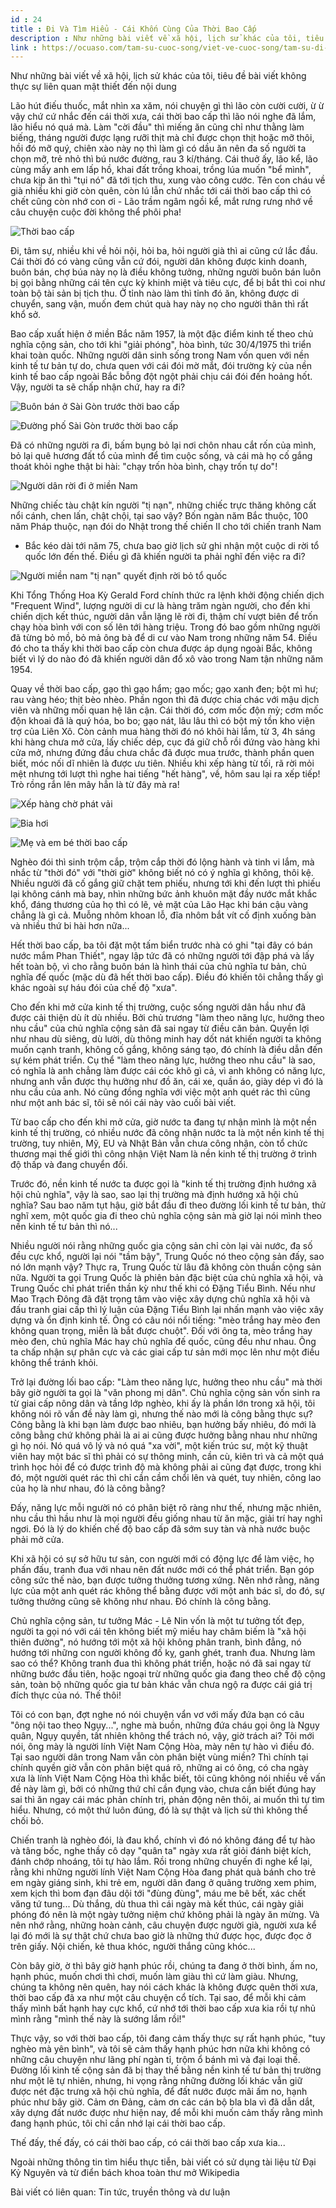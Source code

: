 ```yaml
---
id : 24
title : Đi Và Tìm Hiểu - Cái Khốn Cùng Của Thời Bao Cấp
description : Như những bài viết về xã hội, lịch sử khác của tôi, tiêu đề bài viết không thực sự liên quan mật thiết đến nội dung
link : https://ocuaso.com/tam-su-cuoc-song/viet-ve-cuoc-song/tam-su-di-va-tim-hieu-cai-khon-cung-cua-thoi-bao-cap.html
---
```


Như những bài viết về xã hội, lịch sử khác của tôi, tiêu đề bài viết không
thực sự liên quan mật thiết đến nội dung

Lão hút điếu thuốc, mắt nhìn xa xăm, nói chuyện gì thì lão còn cười cười,
ừ ừ vậy chứ cứ nhắc đến cái thời xưa, cái thời bao cấp thì lão nói nghe
đã lắm, lão hiểu nó quá mà. Làm "cời đầu" thì miếng ăn cũng chỉ như thằng
làm biếng, tháng người được lạng rưỡi thịt mà chỉ được chọn thịt hoặc mỡ
thôi, hồi đó mỡ quý, chiên xào này nọ thì làm gì có dầu ăn nên đa số người
ta chọn mỡ, trẻ nhỏ thì bú nước đường, rau 3 kí/tháng. Cái thuở ấy, lão
kể, lão cùng mấy anh em lấp hồ, khai đất trồng khoai, trồng lúa muốn "bể
mình", chưa kịp ăn thì "tụi nó" đã tới tịch thu, xung vào công cước. Tên
con cháu về già nhiều khi giờ còn quên, còn lú lẫn chứ nhắc tới cái thời
bao cấp thì có chết cũng còn nhớ con ơi - Lão trầm ngâm ngồi kể, mắt rưng
rưng nhớ về câu chuyện cuộc đời không thể phôi pha!

![Thời bao cấp](https://ocuaso.com/wp-content/uploads/2016/08/tam-su-di-va-tim-hieu-cai-khon-cung-cua-thoi-bao-cap-7.jpg)

Đi, tâm sự, nhiều khi về hỏi nội, hỏi ba, hỏi người già thì ai cũng cứ lắc
đầu. Cái thời đó có vàng cũng vẫn cứ đói, người dân không được kinh doanh,
buôn bán, chợ búa này nọ là điều không tưởng, những người buôn bán luôn
bị gọi bằng những cái tên cực kỳ khinh miệt và tiêu cực, để bị bắt thì coi
như toàn bộ tài sản bị tịch thu. Ở tỉnh nào làm thì tỉnh đó ăn, không được
di chuyển, sang vận, muốn đem chút quà hay này nọ cho người thân thì rất
khổ sở.

Bao cấp xuất hiện ở miền Bắc năm 1957, là một đặc điểm kinh tế theo chủ
nghĩa cộng sản, cho tới khi "giải phóng", hòa bình, tức 30/4/1975 thì triển
khai toàn quốc. Những người dân sinh sống trong Nam vốn quen với nền kinh
tế tư bản tự do, chưa quen với cái đói mờ mắt, đói trường kỳ của nền kinh
tế bao cấp ngoài Bắc bỗng đột ngột phải chịu cái đói đến hoảng hốt. Vậy,
người ta sẽ chấp nhận chứ, hay ra đi?

![Buôn bán ở Sài Gòn trước thời bao cấp](https://ocuaso.com/wp-content/uploads/2016/08/tam-su-di-va-tim-hieu-cai-khon-cung-cua-thoi-bao-cap-2.jpg)

![Đường phố Sài Gòn trước thời bao cấp](https://ocuaso.com/wp-content/uploads/2016/08/tasm-su-di-va-tim-hieu-cai-khon-cung-cua-thoi-bao-cap.jpg)

Đã có những người ra đi, bấm bụng bỏ lại nơi chôn nhau cắt rốn của mình,
bỏ lại quê hương đất tổ của mình để tìm cuộc sống, và cái mà họ cố gắng
thoát khỏi nghe thật bi hài: "chạy trốn hòa bình, chạy trốn tự do"!

![Người dân rời đi ở miền Nam](https://ocuaso.com/wp-content/uploads/2016/08/tam-su-di-va-tim-hieu-cai-khon-cung-cua-thoi-bao-cap-3.jpg)

Những chiếc tàu chật kín người "tị nạn", những chiếc trực thăng không cất
nổi cánh, chen lấn, chật chội, tại sao vậy? Bốn ngàn năm Bắc thuộc, 100
năm Pháp thuộc, nạn đói do Nhật trong thế chiến II cho tới chiến tranh Nam
- Bắc kéo dài tới năm 75, chưa bao giờ lịch sử ghi nhận một cuộc di rời
tổ quốc lớn đến thế. Điều gì đã khiến người ta phải nghĩ đến việc ra đi?

![Người miền nam "tị nạn" quyết định rời bỏ tổ quốc](https://ocuaso.com/wp-content/uploads/2016/08/tam-su-di-va-tim-hieu-cai-khon-cung-cua-thoi-bao-cap-8.jpg)

Khi Tổng Thống Hoa Kỳ Gerald Ford chính thức ra lệnh khởi động chiến dịch
"Frequent Wind", lượng người di cư là hàng trăm ngàn người, cho đến khi
chiến dịch kết thúc, người dân vẫn lặng lẽ rời đi, thậm chí vượt biên để
trốn chạy hòa bình với con số lên tới hàng triệu. Trong đó bao gồm những
người đã từng bỏ mồ, bỏ mả ông bà để di cư vào Nam trong những năm 54. Điều
đó cho ta thấy khi thời bao cấp còn chưa được áp dụng ngoài Bắc, không biết
vì lý do nào đó đã khiến người dân đổ xô vào trong Nam tận những năm 1954.

Quay về thời bao cấp, gạo thì gạo hẩm; gạo mốc; gạo xanh đen; bột mì hư;
rau vàng héo; thịt bèo nhèo. Phần ngon thì đã được chia chác với mậu dịch
viên và những mối quan hệ lân cận. Cái thời đó, cơm mốc độn mỳ; cơm mốc
độn khoai đã là quý hóa, bo bo; gạo nát, lâu lâu thì có bột mỳ tồn kho viện
trợ của Liên Xô. Còn cảnh mua hàng thời đó nó khôi hài lắm, từ 3, 4h sáng
khi hàng chưa mở cửa, lấy chiếc dép, cục đá giữ chỗ rồi đứng vào hàng khi
cửa mở, nhưng đứng đầu chưa chắc đã được mua trước, thành phần quen biết,
móc nối dĩ nhiên là được ưu tiên. Nhiều khi xếp hàng từ tối, rã rời mỏi
mệt nhưng tới lượt thì nghe hai tiếng "hết hàng", về, hôm sau lại ra xếp
tiếp! Trò rồng rắn lên mây hẳn là từ đây mà ra!

![Xếp hàng chờ phát vải](https://ocuaso.com/wp-content/uploads/2016/08/tam-su-di-va-tim-hieu-cai-khon-cung-cua-thoi-bao-cap-4.jpg)

![Bia hơi](https://ocuaso.com/wp-content/uploads/2016/08/tam-su-di-va-tim-hieu-cai-khon-cung-cua-thoi-bao-cap-6.jpg)

![Mẹ và em bé thời bao cấp](https://ocuaso.com/wp-content/uploads/2016/08/tam-su-di-va-tim-hieu-cai-khon-cung-cua-thoi-bao-cap-5.jpg)

Nghèo đói thì sinh trộm cắp, trộm cắp thời đó lộng hành và tinh vi lắm,
mà nhắc từ "thời đó" với "thời giờ" không biết nó có ý nghĩa gì không, thôi
kệ. Nhiều người đã cố gắng giữ chặt tem phiếu, nhưng tới khi đến lượt thì
phiếu lại không cánh mà bay, nhìn những bức ảnh khuôn mặt đầy nước mắt khắc
khổ, đáng thương của họ thì có lẽ, vẻ mặt của Lão Hạc khi bán cậu vàng chẳng
là gì cả. Muỗng nhôm khoan lỗ, đĩa nhôm bắt vít cố định xuống bàn và nhiều
thứ bi hài hơn nữa...

Hết thời bao cấp, ba tôi đặt một tấm biển trước nhà có ghi "tại đây có bán
nước mắm Phan Thiết", ngay lập tức đã có những người tới đập phá và lấy
hết toàn bộ, vì cho rằng buôn bán là hình thái của chủ nghĩa tư bản, chủ
nghĩa đế quốc (mặc dù đã hết thời bao cấp). Điều đó khiến tôi chẳng thấy
gì khác ngoài sự háu đói của chế độ "xưa".

Cho đến khi mở cửa kinh tế thị trường, cuộc sống người dân hầu như đã được
cải thiện dù ít dù nhiều. Bởi chủ trương "làm theo năng lực, hưởng theo
nhu cầu" của chủ nghĩa cộng sản đã sai ngay từ điều căn bản. Quyền lợi như
nhau dù siêng, dù lười, dù thông minh hay dốt nát khiến người ta không muốn
cạnh tranh, không cố gắng, không sáng tạo, đó chính là điều dẫn đến sự kém
phát triển. Cụ thể "làm theo năng lực, hưởng theo nhu cầu" là sao, có nghĩa
là anh chẳng làm được cái cóc khô gì cả, vì anh không có năng lực, nhưng
anh vẫn được thụ hưởng như đồ ăn, cái xe, quần áo, giày dép vì đó là nhu
cầu của anh. Nó cũng đồng nghĩa với việc một anh quét rác thì cũng như một
anh bác sĩ, tôi sẽ nói cái này vào cuối bài viết.

Từ bao cấp cho đến khi mở cửa, giờ nước ta đang tự nhận mình là một nền
kinh tế thị trường, có nhiều nước đã công nhận nước ta là một nền kinh tế
thị trường, tuy nhiên, Mỹ, EU và Nhật Bản vẫn chưa công nhận, còn tổ chức
thương mại thế giới thì công nhận Việt Nam là nền kinh tế thị trường ở trình
độ thấp và đang chuyển đổi.

Trước đó, nền kinh tế nước ta được gọi là "kinh tế thị trường định hướng
xã hội chủ nghĩa", vậy là sao, sao lại thị trường mà định hướng xã hội chủ
nghĩa? Sau bao năm tụt hậu, giờ bắt đầu đi theo đường lối kinh tế tư bản,
thử nghĩ xem, một quốc gia đi theo chủ nghĩa cộng sản mà giờ lại nói mình
theo nền kinh tế tư bản thì nó...

Nhiều người nói rằng những quốc gia cộng sản chỉ còn lại vài nước, đa số
đều cực khổ, người lại nói "tầm bậy", Trung Quốc nó theo cộng sản đấy, sao
nó lớn mạnh vậy? Thực ra, Trung Quốc từ lâu đã không còn thuần cộng sản
nữa. Người ta gọi Trung Quốc là phiên bản đặc biệt của chủ nghĩa xã hội,
và Trung Quốc chỉ phát triển thần kỳ như thế khi có Đặng Tiểu Bình. Nếu
như Mao Trạch Đông đã đặt trọng tâm vào việc xây dựng chủ nghĩa xã hội và
đấu tranh giai cấp thì lý luận của Đặng Tiểu Bình lại nhấn mạnh vào việc
xây dựng và ổn định kinh tế. Ông có câu nói nổi tiếng: "mèo trắng hay mèo
đen không quan trọng, miễn là bắt được chuột". Đối với ông ta, mèo trắng
hay mèo đen, chủ nghĩa Mác hay chủ nghĩa đế quốc, cũng đều như nhau. Ông
ta chấp nhận sự phân cực và các giai cấp tư sản mới mọc lên như một điều
không thể tránh khỏi.

Trở lại đường lối bao cấp: "Làm theo năng lực, hưởng theo nhu cầu" mà thời
bây giờ người ta gọi là "văn phong mị dân". Chủ nghĩa cộng sản vốn sinh
ra từ giai cấp nông dân và tầng lớp nghèo, khi ấy là phần lớn trong xã hội,
tôi không nói rõ vấn đề này làm gì, nhưng thế nào mới là công bằng thực
sự? Công bằng là khi bạn làm được bao nhiêu, bạn hưởng bấy nhiêu, đó mới
là công bằng chứ không phải là ai ai cũng được hưởng bằng nhau như những
gì họ nói. Nó quá vô lý và nó quá "xa vời", một kiến trúc sư, một kỹ thuật
viên hay một bác sĩ thì phải có sự thông minh, cần cù, kiên trì và cả một
quá trình học hỏi để có được trình độ mà không phải ai cũng đạt được, trong
khi đó, một người quét rác thì chỉ cần cầm chổi lên và quét, tuy nhiên,
công lao của họ là như nhau, đó là công bằng?

Đấy, năng lực mỗi người nó có phân biệt rõ ràng như thế, nhưng mặc nhiên,
nhu cầu thì hầu như là mọi người đều giống nhau từ ăn mặc, giải trí hay
nghỉ ngơi. Đó là lý do khiến chế độ bao cấp đã sớm suy tàn và nhà nước buộc
phải mở cửa.

Khi xã hội có sự sở hữu tư sản, con người mới có động lực để làm việc, họ
phấn đấu, tranh đua với nhau nên đất nước mới có thể phát triển. Bạn góp
công sức thế nào, bạn được tưởng thưởng tương xứng. Nên nhớ rằng, năng lực
của một anh quét rác không thể bằng được với một anh bác sĩ, do đó, sự tưởng
thưởng cũng sẽ không như nhau. Đó chính là công bằng.

Chủ nghĩa cộng sản, tư tưởng Mác - Lê Nin vốn là một tư tưởng tốt đẹp, người
ta gọi nó với cái tên không biết mỹ miều hay châm biếm là "xã hội thiên
đường", nó hướng tới một xã hội không phân tranh, bình đẳng, nó hướng tới
những con người không đố kỵ, ganh ghét, tranh đua. Nhưng làm sao có thể?
Không tranh đua thì không phát triển, hoặc nó đã sai ngay từ những bước
đầu tiên, hoặc ngoại trừ những quốc gia đang theo chế độ cộng sản, toàn
bộ những quốc gia tư bản khác vẫn chưa ngộ ra được cái giá trị đích thực
của nó. Thế thôi!

Tôi có con bạn, đợt nghe nó nói chuyện vẩn vơ với mấy đứa bạn có câu "ông
nội tao theo Ngụy...", nghe mà buồn, những đứa cháu gọi ông là Ngụy quân,
Ngụy quyền, tất nhiên không thể trách nó, vậy, giờ trách ai? Tôi mới nói,
ông mày là người lính Việt Nam Cộng Hòa, mày nên tự hào vì điều đó. Tại
sao người dân trong Nam vẫn còn phân biệt vùng miền? Thì chính tại chính
quyền giờ vẫn còn phân biệt quá rõ, những ai có ông, có cha ngày xưa là
lính Việt Nam Cộng Hòa thì khắc biết, tôi cũng không nói nhiều về vấn đề
này làm gì, bởi có những thứ chỉ cần đụng vào, chưa cần biết đúng hay sai
thì ăn ngay cái mác phản chính trị, phản động nên thôi, ai muốn thì tự tìm
hiểu. Nhưng, có một thứ luôn đúng, đó là sự thật và lịch sử thì không thể
chối bỏ.

Chiến tranh là nghèo đói, là đau khổ, chính vì đó nó không đáng để tự hào
và tâng bốc, nghe thầy cô dạy "quân ta" ngày xưa rất giỏi đánh biệt kích,
đánh chớp nhoáng, tôi tự hào lắm. Rồi trong những chuyến đi nghe kể lại,
rằng khi những người lính Việt Nam Cộng Hòa đang phát quà bánh cho trẻ em
ngày giáng sinh, khi trẻ em, người dân đang ở quãng trường xem phim, xem
kịch thì bom đạn đâu dội tới "đùng đùng", máu me bê bết, xác chết văng tứ
tung... Dù thắng, dù thua thì cái ngày mà kết thúc, cái ngày giải phóng
đó nên là một ngày tưởng niệm chứ không phải là ngày ăn mừng. Và nên nhớ
rằng, những hoàn cảnh, câu chuyện được người già, người xưa kể lại đó mới
là sự thật chứ chưa bao giờ là những thứ được học, được đọc ở trên giấy.
Nội chiến, kẻ thua khóc, người thắng cũng khóc...

Còn bây giờ, ờ thì bây giờ hạnh phúc rồi, chúng ta đang ở thời bình, ấm
no, hạnh phúc, muốn chơi thì chơi, muốn làm giàu thì cứ làm giàu. Nhưng,
chúng ta không nên quên, hay nói cách khác là không được quên thời xưa,
thời bao cấp đã xa như một câu chuyện cổ tích. Tại sao, để mỗi khi cảm thấy
mình bất hạnh hay cực khổ, cứ nhớ tới thời bao cấp xưa kia rồi tự nhủ mình
rằng "mình thế này là sướng lắm rồi!"

Thực vậy, so với thời bao cấp, tôi đang cảm thấy thực sự rất hạnh phúc,
"tuy nghèo mà yên bình", và tôi sẽ cảm thấy hạnh phúc hơn nữa khi không
có những câu chuyện như lãng phí ngàn tỉ, trộm ổ bánh mì và đại loại thế.
Đường lối kinh tế cộng sản đã bị thay thế bằng nền kinh tế tư bản thị trường
như một lẽ tự nhiên, nhưng, hi vọng rằng những đường lối khác vẫn giữ được
nét đặc trưng xã hội chủ nghĩa, để đất nước được mãi ấm no, hạnh phúc như
bây giờ. Cảm ơn Đảng, cảm ơn các cán bộ bla bla vì đã dẫn dắt, xây dựng
đất nước được như hiện nay, để mỗi khi muốn cảm thấy rằng mình đang hạnh
phúc, tôi chỉ cần nhớ lại cái thời bao cấp.

Thế đấy, thế đấy, có cái thời bao cấp, có cái thời bao cấp xưa kia...

Ngoài những thông tin tìm hiểu thực tiễn, bài viết có sử dụng tài liệu từ
Đại Kỷ Nguyên và từ điển bách khoa toàn thư mở Wikipedia

Bài viết có liên quan: Tin tức, truyền thông và dư luận